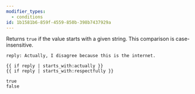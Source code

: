 ```yaml
---
modifier_types:
  - conditions
id: 1b1581b6-859f-4559-850b-398b7437929a
---
```

Returns `true` if the value starts with a given string. This comparison is case-insensitive.

```.language-yaml
reply: Actually, I disagree because this is the internet.
```

```
{{ if reply | starts_with:actually }}
{{ if reply | starts_with:respectfully }}
```

```.language-output
true
false
```

